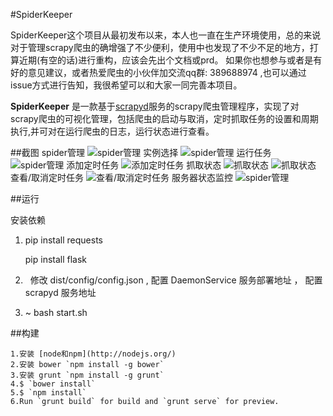 #SpiderKeeper

SpiderKeeper这个项目从最初发布以来，本人也一直在生产环境使用，总的来说对于管理scrapy爬虫的确增强了不少便利，使用中也发现了不少不足的地方，打算近期(有空的话)进行重构，应该会先出个文档或prd。
如果你也想参与或者是有好的意见建议，或者热爱爬虫的小伙伴加交流qq群: 389688974 ,也可以通过issue方式进行告知，我很希望可以和大家一同完善本项目。


**SpiderKeeper** 是一款基于[scrapyd](https://github.com/scrapy/scrapyd)服务的scrapy爬虫管理程序，实现了对scrapy爬虫的可视化管理，包括爬虫的启动与取消，定时抓取任务的设置和周期执行,并可对在运行爬虫的日志，运行状态进行查看。

##截图
spider管理
![spider管理](https://raw.githubusercontent.com/DormyMo/SpiderKeeper/master/screenshot/screenshot_1.png)
实例选择
![spider管理](https://raw.githubusercontent.com/DormyMo/SpiderKeeper/master/screenshot/screenshot_6.png)
运行任务
![spider管理](https://raw.githubusercontent.com/DormyMo/SpiderKeeper/master/screenshot/screenshot_7.png)
添加定时任务
![添加定时任务](https://raw.githubusercontent.com/DormyMo/SpiderKeeper/master/screenshot/screenshot_8.png)
抓取状态
![抓取状态](https://raw.githubusercontent.com/DormyMo/SpiderKeeper/master/screenshot/screenshot_9.png)
![抓取状态](https://raw.githubusercontent.com/DormyMo/SpiderKeeper/master/screenshot/screenshot_10.png)
查看/取消定时任务
![查看/取消定时任务](https://raw.githubusercontent.com/DormyMo/SpiderKeeper/master/screenshot/screenshot_4.png)
服务器状态监控
![spider管理](https://raw.githubusercontent.com/DormyMo/SpiderKeeper/master/screenshot/screenshot_5.png)

##运行

安装依赖

1.	pip install requests

	pip install flask

2.    修改 dist/config/config.json , 配置 DaemonService 服务部署地址 ， 配置 scrapyd 服务地址
3.    ~ bash start.sh

##构建

    1.安装 [node和npm](http://nodejs.org/)
    2.安装 bower `npm install -g bower`
    3.安装 grunt `npm install -g grunt`
    4.$ `bower install`
    5.$ `npm install`
    6.Run `grunt build` for build and `grunt serve` for preview.
